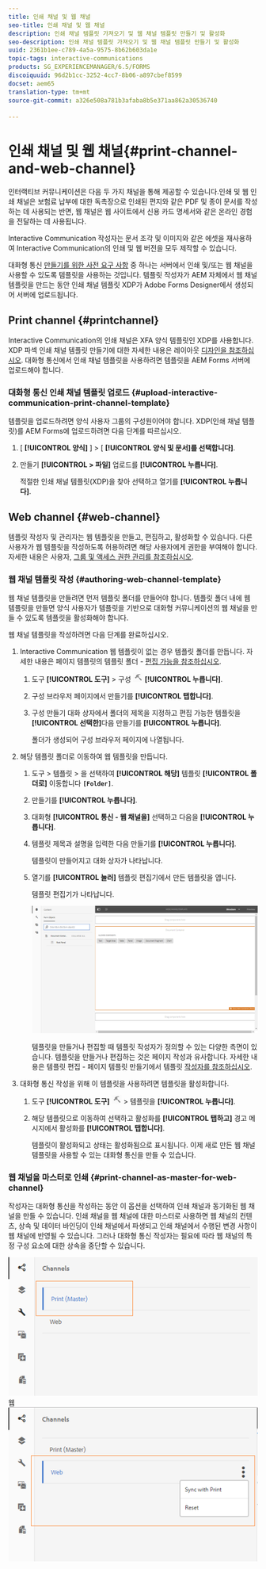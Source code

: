 ```yaml
---
title: 인쇄 채널 및 웹 채널
seo-title: 인쇄 채널 및 웹 채널
description: 인쇄 채널 템플릿 가져오기 및 웹 채널 템플릿 만들기 및 활성화
seo-description: 인쇄 채널 템플릿 가져오기 및 웹 채널 템플릿 만들기 및 활성화
uuid: 2361b1ee-c789-4a5a-9575-8b62b603da1e
topic-tags: interactive-communications
products: SG_EXPERIENCEMANAGER/6.5/FORMS
discoiquuid: 96d2b1cc-3252-4cc7-8b06-a897cbef8599
docset: aem65
translation-type: tm+mt
source-git-commit: a326e508a781b3afaba8b5e371aa862a30536740

---
```



# 인쇄 채널 및 웹 채널{#print-channel-and-web-channel}

인터랙티브 커뮤니케이션은 다음 두 가지 채널을 통해 제공할 수 있습니다.인쇄 및 웹 인쇄 채널은 보험료 납부에 대한 독촉장으로 인쇄된 편지와 같은 PDF 및 종이 문서를 작성하는 데 사용되는 반면, 웹 채널은 웹 사이트에서 신용 카드 명세서와 같은 온라인 경험을 전달하는 데 사용됩니다.

Interactive Communication 작성자는 문서 조각 및 이미지와 같은 에셋을 재사용하여 Interactive Communication의 인쇄 및 웹 버전을 모두 제작할 수 있습니다.

대화형 통신 [만들기를 위한 사전 요구 사항](../../forms/using/create-interactive-communication.md) 중 하나는 서버에서 인쇄 및/또는 웹 채널을 사용할 수 있도록 템플릿을 사용하는 것입니다. 템플릿 작성자가 AEM 자체에서 웹 채널 템플릿을 만드는 동안 인쇄 채널 템플릿 XDP가 Adobe Forms Designer에서 생성되어 서버에 업로드됩니다.

## Print channel {#printchannel}

Interactive Communication의 인쇄 채널은 XFA 양식 템플릿인 XDP를 사용합니다. XDP 파섹 인쇄 채널 템플릿 만들기에 대한 자세한 내용은 레이아웃 [디자인을 참조하십시오](../../forms/using/layout-design-details.md). 대화형 통신에서 인쇄 채널 템플릿을 사용하려면 템플릿을 AEM Forms 서버에 업로드해야 합니다.

### 대화형 통신 인쇄 채널 템플릿 업로드 {#upload-interactive-communication-print-channel-template}

템플릿을 업로드하려면 양식 사용자 그룹의 구성원이어야 합니다. XDP(인쇄 채널 템플릿)를 AEM Forms에 업로드하려면 다음 단계를 따르십시오.

1. [ **[!UICONTROL 양식]** ] > [ **[!UICONTROL 양식 및 문서]를 선택합니다]**.

1. 만들기 **[!UICONTROL > 파일]** 업로드를 **[!UICONTROL 누릅니다]**.

   적절한 인쇄 채널 템플릿(XDP)을 찾아 선택하고 열기를 **[!UICONTROL 누릅니다]**.

## Web channel {#web-channel}

템플릿 작성자 및 관리자는 웹 템플릿을 만들고, 편집하고, 활성화할 수 있습니다. 다른 사용자가 웹 템플릿을 작성하도록 허용하려면 해당 사용자에게 권한을 부여해야 합니다. 자세한 내용은 사용자, [그룹 및 액세스 권한 관리를 참조하십시오](/help/sites-administering/user-group-ac-admin.md).

### 웹 채널 템플릿 작성 {#authoring-web-channel-template}

웹 채널 템플릿을 만들려면 먼저 템플릿 폴더를 만들어야 합니다. 템플릿 폴더 내에 웹 템플릿을 만들면 양식 사용자가 템플릿을 기반으로 대화형 커뮤니케이션의 웹 채널을 만들 수 있도록 템플릿을 활성화해야 합니다.

웹 채널 템플릿을 작성하려면 다음 단계를 완료하십시오.

1. Interactive Communication 웹 템플릿이 없는 경우 템플릿 폴더를 만듭니다. 자세한 내용은 페이지 템플릿의 템플릿 폴더 - [편집 가능을 참조하십시오](/help/sites-developing/page-templates-editable.md).

   1. 도구 **[!UICONTROL 도구]** > 구성 ![브라우저를](assets/tools.png) **[!UICONTROL 누릅니다]**.
   1. 구성 브라우저 페이지에서 만들기를 **[!UICONTROL 탭합니다]**.
   1. 구성 만들기 대화 상자에서 폴더의 제목을 지정하고 편집 가능한 템플릿을 **[!UICONTROL 선택한]**&#x200B;다음 만들기를 **[!UICONTROL 누릅니다]**.

      폴더가 생성되어 구성 브라우저 페이지에 나열됩니다.

1. 해당 템플릿 폴더로 이동하여 웹 템플릿을 만듭니다.

   1. 도구 > 템플릿 > 을 선택하여 **[!UICONTROL 해당]** 템플릿 **[!UICONTROL 폴더로]** 이동합니다 **`[Folder]`**.
   1. 만들기를 **[!UICONTROL 누릅니다]**.
   1. 대화형 **[!UICONTROL 통신 - 웹 채널을]** 선택하고 다음을 **[!UICONTROL 누릅니다]**.
   1. 템플릿 제목과 설명을 입력한 다음 만들기를 **[!UICONTROL 누릅니다]**.

      템플릿이 만들어지고 대화 상자가 나타납니다.

   1. 열기를 **[!UICONTROL 눌러]** 템플릿 편집기에서 만든 템플릿을 엽니다.

      템플릿 편집기가 나타납니다.

      ![웹 채널 템플릿](assets/webchanneltemplate.png)

      템플릿을 만들거나 편집할 때 템플릿 작성자가 정의할 수 있는 다양한 측면이 있습니다. 템플릿을 만들거나 편집하는 것은 페이지 작성과 유사합니다. 자세한 내용은 템플릿 편집 - 페이지 템플릿 만들기에서 템플릿 [작성자를 참조하십시오](/help/sites-authoring/templates.md).

1. 대화형 통신 작성을 위해 이 템플릿을 사용하려면 템플릿을 활성화합니다.

   1. 도구 **[!UICONTROL 도구]** ![](assets/tools.png) > 템플릿을 **[!UICONTROL 누릅니다]**.
   1. 해당 템플릿으로 이동하여 선택하고 활성화를 **[!UICONTROL 탭하고]** 경고 메시지에서 활성화를 **[!UICONTROL 탭합니다]**.

      템플릿이 활성화되고 상태는 활성화됨으로 표시됩니다. 이제 새로 만든 웹 채널 템플릿을 사용할 수 있는 대화형 통신을 만들 수 있습니다.

### 웹 채널을 마스터로 인쇄 {#print-channel-as-master-for-web-channel}

작성자는 대화형 통신을 작성하는 동안 이 옵션을 선택하여 인쇄 채널과 동기화된 웹 채널을 만들 수 있습니다. 인쇄 채널을 웹 채널에 대한 마스터로 사용하면 웹 채널의 컨텐츠, 상속 및 데이터 바인딩이 인쇄 채널에서 파생되고 인쇄 채널에서 수행된 변경 사항이 웹 채널에 반영될 수 있습니다. 그러나 대화형 통신 작성자는 필요에 따라 웹 채널의 특정 구성 요소에 대한 상속을 중단할 수 있습니다.

![채널에서 마스터](assets/create_ic_print_master_new.png) 웹 ![채널로 인쇄 및 마스터로 인쇄](assets/create_ic_print_master_web_new.png)

